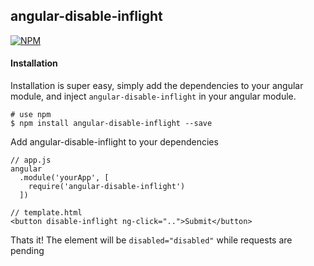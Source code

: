 ## angular-disable-inflight

[![NPM][notify-icon]][notify-url]

#### Installation  
Installation is super easy, simply add the dependencies to your angular module, and inject ```angular-disable-inflight``` in your angular module.

```
# use npm
$ npm install angular-disable-inflight --save
```

Add angular-disable-inflight to your dependencies

```
// app.js
angular
  .module('yourApp', [
    require('angular-disable-inflight')
  ])
```

```
// template.html
<button disable-inflight ng-click="..">Submit</button>
```  
Thats it! The element will be ``disabled="disabled"`` while requests are pending

[notify-icon]: https://nodei.co/npm/angular-disable-inflight.png?downloads=true
[notify-url]: https://npmjs.org/package/angular-notify
